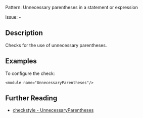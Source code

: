 Pattern: Unnecessary parentheses in a statement or expression

Issue: -

## Description

Checks for the use of unnecessary parentheses. 

## Examples

To configure the check: 
    
    
    <module name="UnnecessaryParentheses"/>

## Further Reading

* [checkstyle - UnnecessaryParentheses](http://checkstyle.sourceforge.net/config_coding.html#UnnecessaryParentheses)